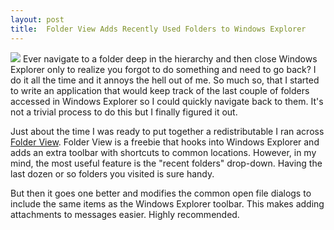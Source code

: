 ```yaml
---
layout: post
title:  Folder View Adds Recently Used Folders to Windows Explorer
---
```

![](http://www.blogsmithmedia.com/www.downloadsquad.com/media/2008/05/folder-view.jpg) Ever navigate to a folder deep in the hierarchy and then close Windows Explorer only to realize you forgot to do something and need to go back? I do it all the time and it annoys the hell out of me. So much so, that I started to write an application that would keep track of the last couple of folders accessed in Windows Explorer so I could quickly navigate back to them. It's not a trivial process to do this but I finally figured it out.

Just about the time I was ready to put together a redistributable I ran across [Folder View](http://www.downloadsquad.com/2008/05/19/folder-view-adds-recent-and-favorite-folders-to-windows-explorer/). Folder View is a freebie that hooks into Windows Explorer and adds an extra toolbar with shortcuts to common locations. However, in my mind, the most useful feature is the "recent folders" drop-down. Having the last dozen or so folders you visited is sure handy.

But then it goes one better and modifies the common open file dialogs to include the same items as the Windows Explorer toolbar. This makes adding attachments to messages easier. Highly recommended.
